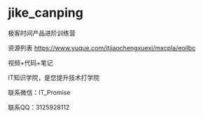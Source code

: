 # jike_canping
极客时间产品进阶训练营

资源列表 https://www.yuque.com/itjiaochengxuexi/mxcpla/eoilbc

视频+代码+笔记

IT知识学院，是您提升技术打学院

联系微信：IT_Promise

联系QQ：3125928112
